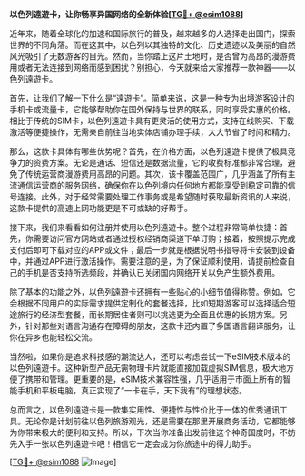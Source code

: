 **以色列遠遊卡，让你畅享异国网络的全新体验[[TG💪+ @esim1088](https://t.me/s/esim1088)]**

近年来，随着全球化的加速和国际旅行的普及，越来越多的人选择走出国门，探索世界的不同角落。而在这其中，以色列以其独特的文化、历史遗迹以及美丽的自然风光吸引了无数游客的目光。然而，当你踏上这片土地时，是否曾为高昂的漫游费用或者无法连接到网络而感到困扰？别担心，今天就来给大家推荐一款神器——以色列遠遊卡。

首先，让我们了解一下什么是“遠遊卡”。简单来说，这是一种专为出境游客设计的手机卡或流量卡，它能够帮助你在国外保持与世界的联系，同时享受实惠的价格。相比于传统的SIM卡，以色列遠遊卡具有更灵活的使用方式，支持在线购买、下载激活等便捷操作，无需亲自前往当地实体店铺办理手续，大大节省了时间和精力。

那么，这款卡具体有哪些优势呢？首先，在价格方面，以色列遠遊卡提供了极具竞争力的资费方案。无论是通话、短信还是数据流量，它的收费标准都非常合理，避免了传统运营商漫游费用高昂的问题。其次，该卡覆盖范围广，几乎涵盖了所有主流通信运营商的服务网络，确保你在以色列境内任何地方都能享受到稳定可靠的信号连接。此外，对于经常需要处理工作事务或是希望随时获取最新资讯的人来说，这款卡提供的高速上网功能更是不可或缺的好帮手。

接下来，我们来看看如何注册并使用以色列遠遊卡。整个过程非常简单快捷：首先，你需要访问官方网站或者通过授权经销商渠道下单订购；接着，按照提示完成支付后即可下载对应的APP或文件；最后一步就是根据说明书指导将卡安装到设备中，并通过APP进行激活操作。需要注意的是，为了保证顺利使用，请提前检查自己的手机是否支持所选频段，并确认已关闭国内网络开关以免产生额外费用。

除了基本的功能之外，以色列遠遊卡还拥有一些贴心的小细节值得称赞。例如，它会根据不同用户的实际需求提供定制化的套餐选择，比如短期游客可以选择适合短途旅行的经济型套餐，而长期居住者则可以挑选更为全面且优惠的长期方案。另外，针对那些对语言沟通存在障碍的朋友，这款卡还内置了多国语言翻译服务，让你在异乡也能轻松交流。

当然啦，如果你是追求科技感的潮流达人，还可以考虑尝试一下eSIM技术版本的以色列遠遊卡。这种新型产品无需物理卡片就能直接加载虚拟SIM信息，极大地方便了携带和管理。更重要的是，eSIM技术兼容性强，几乎适用于市面上所有的智能手机和平板电脑，真正实现了“一卡在手，天下我有”的理想状态。

总而言之，以色列遠遊卡是一款集实用性、便捷性与性价比于一体的优秀通讯工具。无论你是计划前往以色列旅游观光，还是需要在那里开展商务活动，它都能够为你带来极大的便利和支持。所以，下次当你准备出发前往这个神奇国度时，不妨先入手一张以色列遠遊卡吧！相信它一定会成为你旅途中的得力助手。

[[TG💪+ @esim1088](https://t.me/s/esim1088) ![Image](https://i.postimg.cc/4NQfJmqS/Snipaste-2025-05-13-00-14-12.png)]